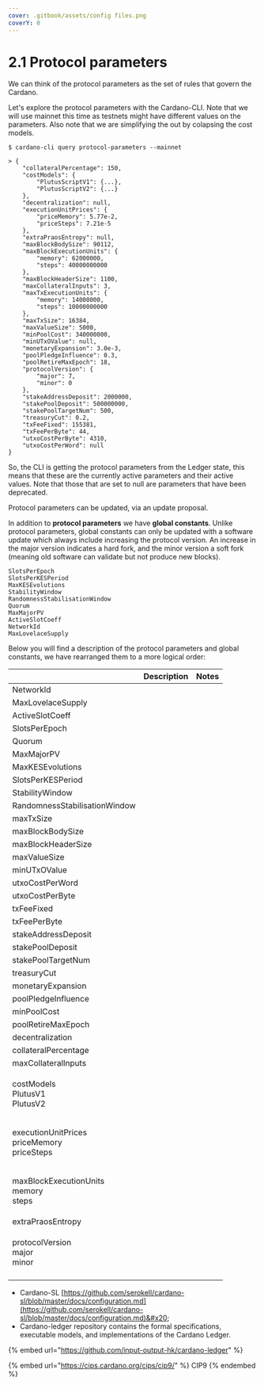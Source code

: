 ```yaml
---
cover: .gitbook/assets/config files.png
coverY: 0
---
```


# 2.1 Protocol parameters



We can think of the protocol parameters as the set of rules that govern the Cardano.

Let's explore the protocol parameters with the Cardano-CLI. Note that we will use mainnet this time as testnets might have different values on the parameters. Also note that we are simplifying the out by colapsing the cost models.&#x20;

```
$ cardano-cli query protocol-parameters --mainnet

> {
    "collateralPercentage": 150,
    "costModels": {
        "PlutusScriptV1": {...},
        "PlutusScriptV2": {...}
    },
    "decentralization": null,
    "executionUnitPrices": {
        "priceMemory": 5.77e-2,
        "priceSteps": 7.21e-5
    },
    "extraPraosEntropy": null,
    "maxBlockBodySize": 90112,
    "maxBlockExecutionUnits": {
        "memory": 62000000,
        "steps": 40000000000
    },
    "maxBlockHeaderSize": 1100,
    "maxCollateralInputs": 3,
    "maxTxExecutionUnits": {
        "memory": 14000000,
        "steps": 10000000000
    },
    "maxTxSize": 16384, 
    "maxValueSize": 5000,
    "minPoolCost": 340000000,
    "minUTxOValue": null,
    "monetaryExpansion": 3.0e-3,
    "poolPledgeInfluence": 0.3,
    "poolRetireMaxEpoch": 18,
    "protocolVersion": {
        "major": 7,
        "minor": 0
    },
    "stakeAddressDeposit": 2000000,
    "stakePoolDeposit": 500000000,
    "stakePoolTargetNum": 500,
    "treasuryCut": 0.2,
    "txFeeFixed": 155381,
    "txFeePerByte": 44,
    "utxoCostPerByte": 4310,
    "utxoCostPerWord": null
}
```

So, the CLI is getting the protocol parameters from the Ledger state, this means that these are the currently active parameters and their active values. Note that those that are set to null are parameters that have been deprecated.&#x20;

Protocol parameters can be updated, via an update proposal.&#x20;

In addition to **protocol parameters** we have **global constants**. Unlike protocol parameters, global constants can only be updated with a software update which always include increasing the protocol version. An increase in the major version indicates a hard fork, and the minor version a soft fork (meaning old software can validate but not produce new blocks).&#x20;

```
SlotsPerEpoch
SlotsPerKESPeriod
MaxKESEvolutions
StabilityWindow
RandomnessStabilisationWindow
Quorum
MaxMajorPV
ActiveSlotCoeff
NetworkId
MaxLovelaceSupply
```

Below you will find a description of the protocol parameters and global constants, we have rearranged them to a more logical order:

|                                                         | Description | Notes |
| ------------------------------------------------------- | ----------- | ----- |
| NetworkId                                               |             |       |
| MaxLovelaceSupply                                       |             |       |
| ActiveSlotCoeff                                         |             |       |
| SlotsPerEpoch                                           |             |       |
| Quorum                                                  |             |       |
| MaxMajorPV                                              |             |       |
| MaxKESEvolutions                                        |             |       |
| SlotsPerKESPeriod                                       |             |       |
| StabilityWindow                                         |             |       |
| RandomnessStabilisationWindow                           |             |       |
| maxTxSize                                               |             |       |
| maxBlockBodySize                                        |             |       |
| maxBlockHeaderSize                                      |             |       |
| maxValueSize                                            |             |       |
| minUTxOValue                                            |             |       |
| utxoCostPerWord                                         |             |       |
| utxoCostPerByte                                         |             |       |
| txFeeFixed                                              |             |       |
| txFeePerByte                                            |             |       |
| stakeAddressDeposit                                     |             |       |
| stakePoolDeposit                                        |             |       |
| stakePoolTargetNum                                      |             |       |
| treasuryCut                                             |             |       |
| monetaryExpansion                                       |             |       |
| poolPledgeInfluence                                     |             |       |
| minPoolCost                                             |             |       |
| poolRetireMaxEpoch                                      |             |       |
| decentralization                                        |             |       |
| collateralPercentage                                    |             |       |
| maxCollateralInputs                                     |             |       |
| <p>costModels<br>PlutusV1<br>PlutusV2</p>               |             |       |
| <p>executionUnitPrices<br>priceMemory<br>priceSteps</p> |             |       |
| <p>maxBlockExecutionUnits<br>memory<br>steps</p>        |             |       |
| extraPraosEntropy                                       |             |       |
| <p>protocolVersion<br>major<br>minor</p>                |             |       |
|                                                         |             |       |



* Cardano-SL [https://github.com/serokell/cardano-sl/blob/master/docs/configuration.md](https://github.com/serokell/cardano-sl/blob/master/docs/configuration.md)&#x20;
* Cardano-ledger repository contains the formal specifications, executable models, and implementations of the Cardano Ledger.

{% embed url="https://github.com/input-output-hk/cardano-ledger" %}

{% embed url="https://cips.cardano.org/cips/cip9/" %}
CIP9&#x20;
{% endembed %}
